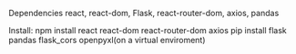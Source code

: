 Dependencies
react, react-dom, Flask, react-router-dom, axios, pandas

Install:
npm install react react-dom react-router-dom axios
pip install flask pandas flask_cors openpyxl(on a virtual enviroment)